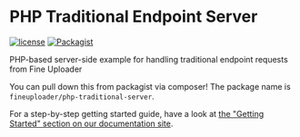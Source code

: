 # PHP Traditional Endpoint Server

[![license](https://img.shields.io/badge/license-MIT-brightgreen.svg)](LICENSE)
[![Packagist](https://img.shields.io/packagist/dt/fineuploader/php-traditional-server.svg?maxAge=2592000)](https://packagist.org/packages/fineuploader/php-traditional-server)

PHP-based server-side example for handling traditional endpoint requests from Fine Uploader

You can pull down this from packagist via composer! The package name is `fineuploader/php-traditional-server`.

For a step-by-step getting started guide, have a look at [the "Getting Started" section on our documentation site](http://docs.fineuploader.com/).

